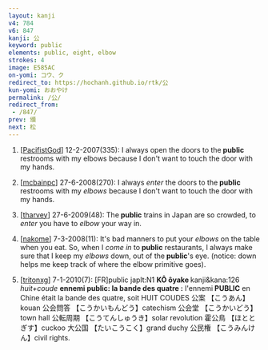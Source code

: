 ```yaml
---
layout: kanji
v4: 784
v6: 847
kanji: 公
keyword: public
elements: public, eight, elbow
strokes: 4
image: E585AC
on-yomi: コウ、ク
redirect_to: https://hochanh.github.io/rtk/公
kun-yomi: おおやけ
permalink: /公/
redirect_from:
 - /847/
prev: 頒
next: 松
---
```


1) [<a href="http://kanji.koohii.com/profile/PacifistGod">PacifistGod</a>] 12-2-2007(335): I always open the doors to the<strong> public</strong> restrooms with my elbows because I don&#039;t want to touch the door with my hands.

2) [<a href="http://kanji.koohii.com/profile/mcbainpc">mcbainpc</a>] 27-6-2008(270): I always <em>enter</em> the doors to the<strong> public</strong> restrooms with my <em>elbows</em> because I don&#039;t want to touch the door with my hands.

3) [<a href="http://kanji.koohii.com/profile/tharvey">tharvey</a>] 27-6-2009(48): The<strong> public</strong> trains in Japan are so crowded, to <em>enter</em> you have to <em>elbow</em> your way in.

4) [<a href="http://kanji.koohii.com/profile/nakome">nakome</a>] 7-3-2008(11): It&#039;s bad manners to put your <em>elbows</em> on the table when you eat. So, when I <em>come in</em> to<strong> public</strong> restaurants, I always make sure that I keep my <em>elbows</em> down, out of the<strong> public</strong>&#039;s eye. (notice: down helps me keep track of where the elbow primitive goes).

5) [<a href="http://kanji.koohii.com/profile/tritonxg">tritonxg</a>] 7-1-2010(7): [FR]public japlt:N1 <strong>KÔ ôyake </strong> kanji&amp;kana:126 <em>huit+coude </em><strong>ennemi<strong> public</strong>: la bande des quatre :</strong> l&#039;ennemi<strong> PUBLIC</strong> en Chine était la bande des quatre, soit HUIT COUDES 公案 【こうあん】kouan 公会問答 【こうかいもんどう】catechism 公会堂 【こうかいどう】town hall 公転周期 【こうてんしゅうき】solar revolution 霍公鳥 【ほととぎす】cuckoo 大公国 【たいこうこく】grand duchy 公民権 【こうみんけん】civil rights.

